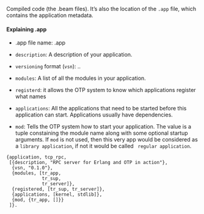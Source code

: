 Compiled code (the .beam files). It’s also the location of the `.app` file, which contains the application metadata.


#### Explaining <application-name>.app

* .app file name: <application-name>.app

* ‍‍‍`description`: A description of your application.

* `versioning` format (`vsn`): <major>.<minor>.<patch>

* ‍‍‍`modules`: A list of all the modules in your application.

* `registerd`: it allows the OTP system to know which applications register what names

* `applications`: All the applications that need to be started before this application can start. Applications usually have dependencies. 

* `mod`: Tells the OTP system how to start your application. The value is a tuple constaining the module name along with some optional startup arguments.
If `mod` is not used, then this very app would be considered as a `library application`, if not it would be called ` regular application`.

```
{application, tcp_rpc,
 [{description, "RPC server for Erlang and OTP in action"},
  {vsn, "0.1.0"},
  {modules, [tr_app,
             tr_sup,
             tr_server]},
  {registered, [tr_sup, tr_server]},
  {applications, [kernel, stdlib]},
  {mod, {tr_app, []}}
 ]}.
```
